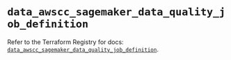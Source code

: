 # `data_awscc_sagemaker_data_quality_job_definition`

Refer to the Terraform Registry for docs: [`data_awscc_sagemaker_data_quality_job_definition`](https://registry.terraform.io/providers/hashicorp/awscc/0.70.0/docs/data-sources/sagemaker_data_quality_job_definition).
